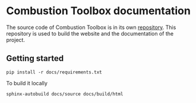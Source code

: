 # Combustion Toolbox documentation

The source code of Combustion Toolbox is in its own [repository](https://github.com/AlbertoCuadra/combustion_toolbox). This repository is used to build the website and the documentation of the project.

## Getting started
```terminal
pip install -r docs/requirements.txt
```

To build it locally
```terminal
sphinx-autobuild docs/source docs/build/html
```